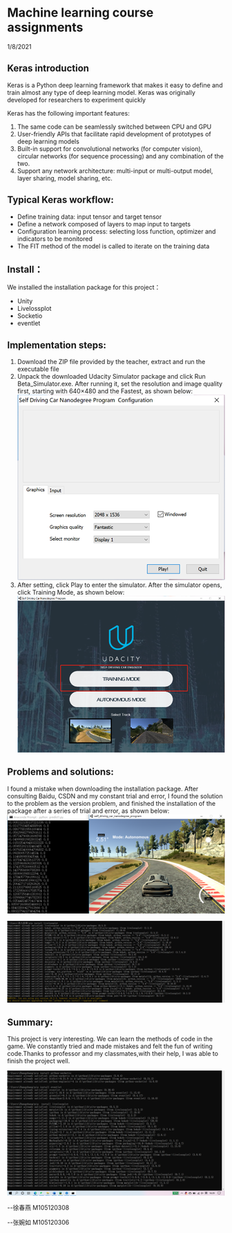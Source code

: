 # Machine learning course assignments
1/8/2021
## Keras introduction
Keras is a Python deep learning framework that makes it easy to define and train almost any type of deep learning model. Keras was originally developed for researchers to experiment quickly

Keras has the following important features:
1. The same code can be seamlessly switched between CPU and GPU
2. User-friendly APIs that facilitate rapid development of prototypes of deep learning models
3. Built-in support for convolutional networks (for computer vision), circular networks (for sequence processing) and any combination of the two.
4. Support any network architecture: multi-input or multi-output model, layer sharing, model sharing, etc.

## Typical Keras workflow:
-  Define training data: input tensor and target tensor
-  Define a network composed of layers to map input to targets
-  Configuration learning process: selecting loss function, optimizer and indicators to be monitored
-  The FIT method of the model is called to iterate on the training data

## Install：
We  installed the installation package for this project：
-  Unity
-  Livelossplot
-  Socketio
-  eventlet

## Implementation steps:
1. Download the ZIP file provided by the teacher, extract and run the executable file
2. Unpack the downloaded Udacity Simulator package and click Run Beta_Simulator.exe. After running it, set the resolution and image quality first, starting with 640×480 and the Fastest, as shown below:
 ![p1](images/1.png)
3. After setting, click Play to enter the simulator. After the simulator opens, click Training Mode, as shown below:
 ![p2](images/2.png)

## Problems and solutions:
I found a mistake when downloading the installation package. After consulting Baidu, CSDN and my constant trial and error, I found the solution to the problem as the version problem, and finished the installation of the package after a series of trial and error, as shown below:  
![p3](images/3.png) 

![p4](images/4.png)

## Summary:
This project is very interesting. We can learn the methods of code in the game. We constantly tried and made mistakes and felt the fun of writing code.Thanks to professor and my classmates,with their help, I was able to finish the project well.  

![p5](images/5.png)

--徐春燕  M105120308  

--张婉如  M105120306



